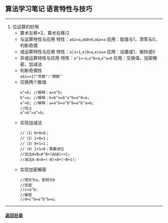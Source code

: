 ## 算法学习笔记 语言特性与技巧
---

1. 位运算的妙用
    + 算术左移*2，算术右移/2
    + 与运算特性与应用
        特性：`a&1=a`,`a&0=0`,`a&a=a`
        应用：取值与1，清零与0，判断奇偶
    + 或运算特性与应用
        特性：`a|1=1`,`a|0=a`,`a|a=a`
        应用：设置或1，保持或0
    + 异或运算特性与应用
        特性：`a^1=~a`,`a^0=a`,`a^a=0`
        应用：交换值，加密解密，加减法
    + 判断奇偶性  
        `a&1==1?"奇数":"偶数"`
    + 交换两个数值
        ```
        a^=b; //解释：a=a^b;
        b^=a; //解释：b=b^a=b^a^b=a^0=a;
        a^=b; //解释：a=a^b=a^b^b=a^b^a=b;
        //同上
        a^=b^=a^=b;
        ```
    + 实现加减法
        ```
        //（1）0+0=0；
        //（2）1+0=1；
        //（3）0+1=1；
        //（4）1+1=0；需要进位
        //加法A+B=A^B+(A&B)<<1;
        //减法A-B=A+(-B)=A+(~B+1);
        ```
    + 实现加密解密
        ```
        //明文为a，密钥为b
        //加密
        //c=a^b;
        //解密
        //d=c^b=a^b^b=a;
        ```

---

#### [返回目录](./)